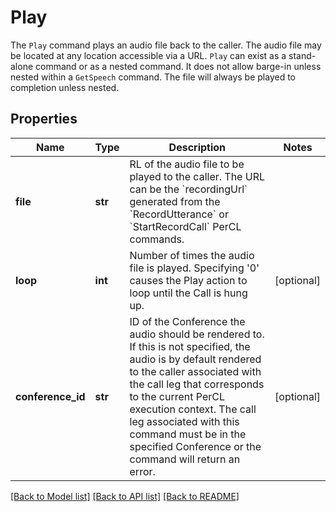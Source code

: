 # Play

The `Play` command plays an audio file back to the caller. The audio file may be located at any location accessible via a URL. `Play` can exist as a stand-alone command or as a nested command. It does not allow barge-in unless nested within a `GetSpeech` command. The file will always be played to completion unless nested.
## Properties
Name | Type | Description | Notes
------------ | ------------- | ------------- | -------------
**file** | **str** | RL of the audio file to be played to the caller. The URL can be the &#x60;recordingUrl&#x60; generated from the &#x60;RecordUtterance&#x60; or &#x60;StartRecordCall&#x60; PerCL commands.  | 
**loop** | **int** | Number of times the audio file is played. Specifying &#39;0&#39; causes the Play action to loop until the Call is hung up. | [optional] 
**conference_id** | **str** | ID of the Conference the audio should be rendered to. If this is not specified, the audio is by default rendered to the caller associated with the call leg that corresponds to the current PerCL execution context. The call leg associated with this command must be in the specified Conference or the command will return an error. | [optional] 

[[Back to Model list]](../README.md#documentation-for-models) [[Back to API list]](../README.md#documentation-for-api-endpoints) [[Back to README]](../README.md)


